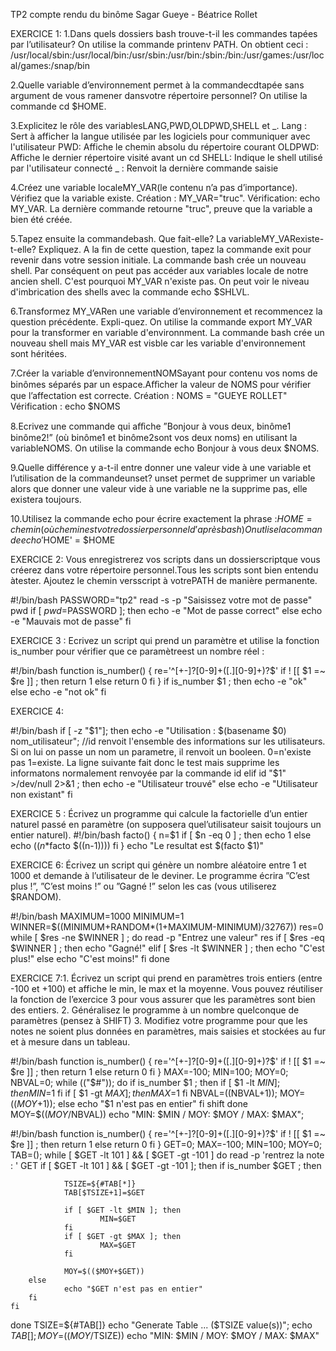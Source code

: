 TP2 compte rendu du binôme Sagar Gueye - Béatrice Rollet

EXERCICE 1:
1.Dans quels dossiers bash trouve-t-il les commandes tapées par l’utilisateur? 
On utilise la commande printenv PATH. On obtient ceci : /usr/local/sbin:/usr/local/bin:/usr/sbin:/usr/bin:/sbin:/bin:/usr/games:/usr/local/games:/snap/bin

2.Quelle variable d’environnement permet à la commandecdtapée sans argument de vous ramener dansvotre répertoire personnel? 
On utilise la commande cd $HOME.

3.Explicitez le rôle des variablesLANG,PWD,OLDPWD,SHELL et _.
Lang : Sert à afficher la langue utilisée par les logiciels pour communiquer avec l'utilisateur
PWD: Affiche le chemin absolu du répertoire courant
OLDPWD: Affiche le dernier répertoire visité avant un cd
SHELL: Indique le shell utilisé par l'utilisateur connecté _ : Renvoit la dernière commande saisie  

4.Créez une variable localeMY_VAR(le contenu n’a pas d’importance). Vérifiez que la variable existe. 
Création : MY_VAR="truc". Vérification: echo MY_VAR. La dernière commande retourne "truc", preuve que la variable a bien été créée.

5.Tapez ensuite la commandebash. Que fait-elle? La variableMY_VARexiste-t-elle? Expliquez. A la fin de cette question, tapez la commande exit pour revenir dans votre session initiale. 
La commande bash crée un nouveau shell. Par conséquent on peut pas accéder aux variables locale de notre ancien shell. C'est pourquoi MY_VAR n'existe pas. On peut voir le niveau d'imbrication des shells avec la commande echo $SHLVL.

6.Transformez MY_VARen une variable d’environnement et recommencez la question précédente. Expli-quez. 
On utilise la commande export MY_VAR pour la transformer en variable d'environnment. La commande bash crée un nouveau shell mais MY_VAR est visble car les variable d'environnement sont héritées.

7.Créer la variable d’environnementNOMSayant pour contenu vos noms de binômes séparés par un espace.Aﬀicher la valeur de NOMS pour vérifier que l’affectation est correcte. 
Création : NOMS = "GUEYE ROLLET" Vérification : echo $NOMS

8.Ecrivez une commande qui aﬀiche ”Bonjour à vous deux, binôme1 binôme2!” (où binôme1 et binôme2sont vos deux noms) en utilisant la variableNOMS. 
On utilise la commande echo Bonjour à vous deux $NOMS.

9.Quelle différence y a-t-il entre donner une valeur vide à une variable et l’utilisation de la commandeunset? 
unset permet de supprimer un variable alors que donner une valeur vide à une variable ne la supprime pas, elle existera toujours.

10.Utilisez la commande echo pour écrire exactement la phrase :$HOME =chemin(où chemin est votre dossier personnel d’après bash)
On utlise la commande echo '$HOME' = $HOME

EXERCICE 2: Vous enregistrerez vos scripts dans un dossierscriptque vous créerez dans votre répertoire personnel.Tous les scripts sont bien entendu àtester. Ajoutez le chemin versscript à votrePATH de manière permanente.

#!/bin/bash
PASSWORD="tp2" 
read -s -p "Saisissez votre mot de passe" pwd 
    if [ $pwd=$PASSWORD ]; 
        then echo -e "Mot de passe correct" 
    else
        echo -e "Mauvais mot de passe" 
    fi

EXERCICE 3 : Ecrivez un script qui prend un paramètre et utilise la fonction is_number pour vérifier que ce paramètreest un nombre réel :

#!/bin/bash
function is_number() {
    re='^[+-]?[0-9]+([.][0-9]+)?$' 
    if ! [[ $1 =~ $re ]] ; 
        then 
            return 1 
        else 
            return 0 
    fi 
} 
if is_number $1 ; 
    then 
        echo -e "ok" 
    else 
        echo -e "not ok" 
fi

EXERCICE 4: 

#!/bin/bash
if [ -z "$1"]; 
    then 
        echo -e "Utilisation : $(basename $0) nom_utilisateur"; //id renvoit l'ensemble des informations sur les utilisateurs. Si on lui on passe un nom un parametre, il renvoit un booleen. 0=n'existe pas 1=existe. La ligne suivante fait donc le test mais supprime les informatons normalement renvoyée par la commande id 
        elif id "$1" >/dev/null 2>&1 ; 
            then echo -e "Utilisateur trouvé" 
        else 
            echo -e "Utilisateur non existant" 
        fi

EXERCICE 5 : Écrivez un programme qui calcule la factorielle d’un entier naturel passé en paramètre (on supposera quel’utilisateur saisit toujours un entier naturel). #!/bin/bash
facto() { 
    n=$1 
    if [ $n -eq 0 ] ;
        then echo 1 
    else 
        echo $((n*$facto $((n-1)))) 
fi 
}
echo "Le resultat est $(facto $1)"

EXERCICE 6: Écrivez un script qui génère un nombre aléatoire entre 1 et 1000 et demande à l’utilisateur de le deviner. Le programme écrira ”C’est plus !”, ”C’est moins !” ou ”Gagné !” selon les cas (vous utiliserez $RANDOM).

#!/bin/bash
MAXIMUM=1000 
MINIMUM=1 
WINNER=$((MINIMUM+RANDOM*(1+MAXIMUM-MINIMUM)/32767)) 
res=0 
while [ $res -ne $WINNER ] ; 
    do read -p "Entrez une valeur" res if [ $res -eq $WINNER ] ; 
        then echo "Gagné!" 
    elif [ $res -lt $WINNER ] ; 
        then echo "C'est plus!" 
    else echo "C'est moins!" 
    fi 
done

EXERCICE 7:1. Écrivez un script qui prend en paramètres trois entiers (entre -100 et +100) et affiche le min, le max et la moyenne. Vous pouvez réutiliser la fonction de l’exercice 3 pour vous assurer que les paramètres sont bien des entiers. 2. Généralisez le programme à un nombre quelconque de paramètres (pensez à SHIFT) 3. Modifiez votre programme pour que les notes ne soient plus données en paramètres, mais saisies et stockées au fur et à mesure dans un tableau.

#!/bin/bash
function is_number() { 
    re='^[+-]?[0-9]+([.][0-9]+)?$' 
    if ! [[ $1 =~ $re ]] ; 
        then return 1 
    else return 0 
    fi 
}
MAX=-100; MIN=100; 
MOY=0; 
NBVAL=0;
while (("$#"));
    do if is_number $1 ; 
    then if [ $1 -lt $MIN ]; 
        then MIN=$1 
    fi 
    if [ $1 -gt $MAX ]; 
        then MAX=$1 fi NBVAL=$(($NBVAL+1)); 
        MOY=$((MOY+$1)); 
    else 
        echo "$1 n'est pas en entier" 
    fi 
shift done MOY=$(($MOY/$NBVAL)) 
echo "MIN: $MIN / MOY: $MOY / MAX: $MAX";

#!/bin/bash
function is_number() { re='^[+-]?[0-9]+([.][0-9]+)?$' if ! [[ $1 =~ $re ]] ; then return 1 else return 0 fi }
GET=0; MAX=-100; MIN=100; MOY=0;
TAB=();
while [ $GET -lt 101 ] && [ $GET -gt -101 ] do read -p 'rentrez la note : ' GET
    if [ $GET -lt 101 ] && [ $GET -gt -101 ]; then
        if is_number $GET ; then

                TSIZE=${#TAB[*]}
                TAB[$TSIZE+1]=$GET

                if [ $GET -lt $MIN ]; then
                        MIN=$GET
                fi
                if [ $GET -gt $MAX ]; then
                        MAX=$GET
                fi

                MOY=$(($MOY+$GET))
        else
                echo "$GET n'est pas en entier"
        fi
    fi
done TSIZE=${#TAB[]} echo "Generate Table ... ($TSIZE value(s))"; 
echo ${TAB[]}; MOY=$(($MOY/$TSIZE)) 
echo "MIN: $MIN / MOY: $MOY / MAX: $MAX"
